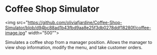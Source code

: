 # Coffee Shop Simulator

<img src="https://github.com/oliviafjardine/Coffee-Shop-Simulator/blob/d94bc88ad1b43fbd9aa8e25f3db0278ddf18280f/coffee-image.jpg" width="500"">

Simulates a coffee shop from a manager position. Allows the manager to view shop information, modify the menu, and take customer orders.
